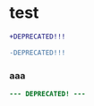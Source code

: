 # test

```diff
+DEPRECATED!!!
```

```diff
-DEPRECATED!!!
```

### aaa
```diff
--- DEPRECATED! ---
```
